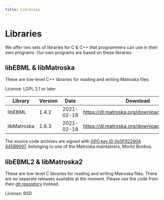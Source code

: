 ```yaml
---
title: Libraries
---
```

# Libraries

We offer two sets of libraries for C & C++ that programmers can use in
their own programs. Our own programs are based on these libraries.

## libEBML & libMatroska

These are low-level C++ libraries for reading and writing Matroska files.

License: LGPL 2.1 or later

| Library | Version | Date | Download | git repository |
|--|--|--|--|--|
| libEBML | 1.4.2 | 2021-02-18 | <https://dl.matroska.org/downloads/libebml/> | <https://github.com/Matroska-Org/libebml> |
| libMatroska | 1.6.3 | 2021-02-18 | <https://dl.matroska.org/downloads/libmatroska/> | <https://github.com/Matroska-Org/libmatroska> |

The source code archives are signed with [GPG key ID 0x0F92290A 445B9007](gpg-pub-moritzbunkus.txt), belonging to one of the Matroska maintainers, Moritz Bunkus.

## libEBML2 & libMatroska2

These are low-level C libraries for reading and writing Matroska
files. There are no separate releases available at the moment. Please
use the code from their [git
repository](https://github.com/Matroska-Org/foundation-source)
instead.

License: BSD
